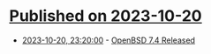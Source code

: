 # [Published on 2023-10-20](index.md)

* [2023-10-20, 23:20:00](https://bsd.slashdot.org/story/23/10/20/2117208/openbsd-74-released?utm_source=rss1.0mainlinkanon&utm_medium=feed) - [OpenBSD 7.4 Released](https://bsd.slashdot.org/story/23/10/20/2117208/openbsd-74-released?utm_source=rss1.0mainlinkanon&utm_medium=feed)
